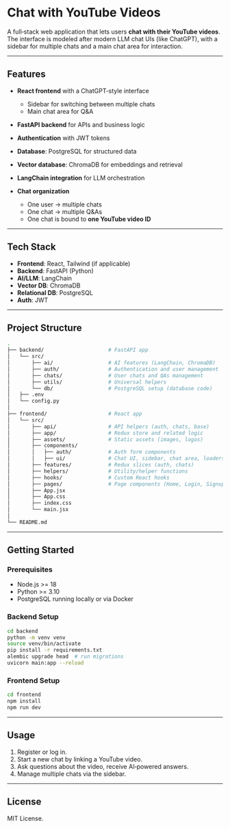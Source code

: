 # Chat with YouTube Videos

A full‑stack web application that lets users **chat with their YouTube videos**. The interface is modeled after modern LLM chat UIs (like ChatGPT), with a sidebar for multiple chats and a main chat area for interaction.

---

## Features

* **React frontend** with a ChatGPT‑style interface

  * Sidebar for switching between multiple chats
  * Main chat area for Q&A
* **FastAPI backend** for APIs and business logic
* **Authentication** with JWT tokens
* **Database**: PostgreSQL for structured data
* **Vector database**: ChromaDB for embeddings and retrieval
* **LangChain integration** for LLM orchestration
* **Chat organization**

  * One user → multiple chats
  * One chat → multiple Q&As
  * One chat is bound to **one YouTube video ID**

---

## Tech Stack

* **Frontend**: React, Tailwind (if applicable)
* **Backend**: FastAPI (Python)
* **AI/LLM**: LangChain
* **Vector DB**: ChromaDB
* **Relational DB**: PostgreSQL
* **Auth**: JWT

---

## Project Structure

```bash
.
├── backend/                     # FastAPI app
│   └── src/
│       ├── ai/                  # AI features (LangChain, ChromaDB)
│       ├── auth/                # Authentication and user management
│       ├── chats/               # User chats and QAs management
│       ├── utils/               # Universal helpers
│       └── db/                  # PostgreSQL setup (database code)
│   ├── .env
│   └── config.py
│
├── frontend/                    # React app
│   └── src/
│       ├── api/                 # API helpers (auth, chats, base)
│       ├── app/                 # Redux store and related logic
│       ├── assets/              # Static assets (images, logos)
│       ├── components/
│       │   ├── auth/            # Auth form components
│       │   ├── ui/              # Chat UI, sidebar, chat area, loaders, etc.
│       ├── features/            # Redux slices (auth, chats)
│       ├── helpers/             # Utility/helper functions
│       ├── hooks/               # Custom React hooks
│       ├── pages/               # Page components (Home, Login, Signup)
│       ├── App.jsx
│       ├── App.css
│       ├── index.css
│       └── main.jsx
│
└── README.md
```

---

## Getting Started

### Prerequisites

* Node.js >= 18
* Python >= 3.10
* PostgreSQL running locally or via Docker

### Backend Setup

```bash
cd backend
python -m venv venv
source venv/bin/activate
pip install -r requirements.txt
alembic upgrade head  # run migrations
uvicorn main:app --reload
```

### Frontend Setup

```bash
cd frontend
npm install
npm run dev
```

---

## Usage

1. Register or log in.
2. Start a new chat by linking a YouTube video.
3. Ask questions about the video, receive AI‑powered answers.
4. Manage multiple chats via the sidebar.


---

## License

MIT License.
